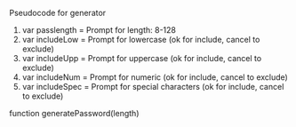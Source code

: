 Pseudocode for generator
<!--Criteria Prompts-->
1. var passlength = Prompt for length: 8-128
2. var includeLow = Prompt for lowercase (ok for include, cancel to exclude)
3. var includeUpp = Prompt for uppercase (ok for include, cancel to exclude)
4. var includeNum = Prompt for numeric (ok for include, cancel to exclude)
5. var includeSpec = Prompt for special characters (ok for include, cancel to exclude)

<!--Making Password-->
function generatePassword(length)